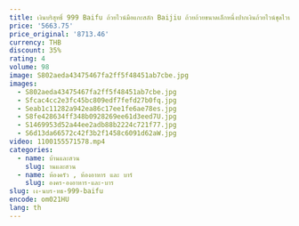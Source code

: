 ```yaml
---
title: เงินบริสุทธิ์ 999 Baifu ถ้วยไวน์มือแกะสลัก Baijiu ถ้วยถ้วยขนาดเล็กหนึ่งปากเงินถ้วยไวน์ชุดไวน์ถ้วยโบราณ
price: '5663.75'
price_original: '8713.46'
currency: THB
discount: 35%
rating: 4
volume: 98
image: S802aeda43475467fa2ff5f48451ab7cbe.jpg
images:
  - S802aeda43475467fa2ff5f48451ab7cbe.jpg
  - Sfcac4cc2e3fc45bc809edf7fefd27b0fq.jpg
  - Seab1c11282a942ea86c17ee1fe6ae78es.jpg
  - S8fe428634ff348b0928269ee61d3eed7U.jpg
  - S1469953d52a44ee2adb88b2224c721f77.jpg
  - S6d13da66572c42f3b2f1458c6091d62aW.jpg
video: 1100155571578.mp4
categories:
  - name: บ้านและสวน
    slug: านและสวน
  - name: ห้องครัว , ห้องอาหาร และ บาร์
    slug: องคร-องอาหาร-และ-บาร
slug: เง-นบร-ทธ-999-baifu
encode: om021HU
lang: th
---
```

  